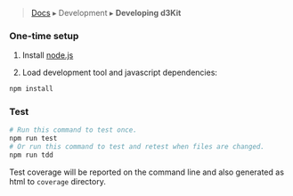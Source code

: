 > [Docs](../TableOfContent.md) ▸ Development ▸ **Developing d3Kit**

### One-time setup

1) Install [node.js](http://nodejs.org/)

2) Load development tool and javascript dependencies:

```bash
npm install
```

### Test

```bash
# Run this command to test once.
npm run test
# Or run this command to test and retest when files are changed.
npm run tdd
```

Test coverage will be reported on the command line and also generated as html to ```coverage``` directory.
